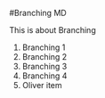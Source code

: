 #Branching MD

This is about Branching
1) Branching 1
2) Branching 2
3) Branching 3
4) Branching 4
5) Oliver item
